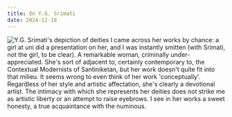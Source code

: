 ```yaml
---
title: On Y.G. Srimati
date: 2024-12-18
---
```

![Y.G. Srimati's depiction of deities](/yg-srimati-deities.jpg)
I came across her works by chance: a girl at uni did a presentation on her, and I was instantly smitten (with Srimati, not the girl, to be clear). A remarkable woman, criminally under-appreciated. She's sort of adjacent to, certainly contemporary to, the Contextual Modernists of Santiniketan, but her work doesn't quite fit into that milieu. It seems wrong to even think of her work 'conceptually'. Regardless of her style and artistic affectation, she's clearly a devotional artist. The intimacy with which she represents her deities does not strike me as artistic liberty or an attempt to raise eyebrows. I see in her works a sweet honesty, a true acquaintance with the numinous.